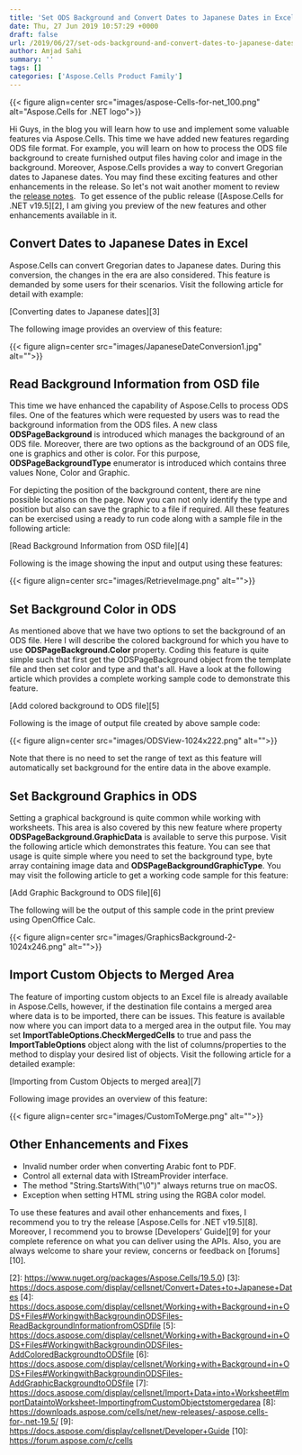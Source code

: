 ```yaml
---
title: 'Set ODS Background and Convert Dates to Japanese Dates in Excel using C#'
date: Thu, 27 Jun 2019 10:57:29 +0000
draft: false
url: /2019/06/27/set-ods-background-and-convert-dates-to-japanese-dates-using-aspose-cells-for-net-19-5/
author: Amjad Sahi
summary: ''
tags: []
categories: ['Aspose.Cells Product Family']
---
```




{{< figure align=center src="images/aspose-Cells-for-net_100.png" alt="Aspose.Cells for .NET logo">}}


Hi Guys, in the blog you will learn how to use and implement some valuable features via Aspose.Cells. This time we have added new features regarding ODS file format. For example, you will learn on how to process the ODS file background to create furnished output files having color and image in the background. Moreover, Aspose.Cells provides a way to convert Gregorian dates to Japanese dates. You may find these exciting features and other enhancements in the release. So let's not wait another moment to review the [release notes][1].  To get essence of the public release ([Aspose.Cells for .NET v19.5][2], I am giving you preview of the new features and other enhancements available in it.

## Convert Dates to Japanese Dates in Excel

Aspose.Cells can convert Gregorian dates to Japanese dates. During this conversion, the changes in the era are also considered. This feature is demanded by some users for their scenarios. Visit the following article for detail with example:

[Converting dates to Japanese dates][3]

The following image provides an overview of this feature:



{{< figure align=center src="images/JapaneseDateConversion1.jpg" alt="">}}


## Read Background Information from OSD file

This time we have enhanced the capability of Aspose.Cells to process ODS files. One of the features which were requested by users was to read the background information from the ODS files. A new class **ODSPageBackground** is introduced which manages the background of an ODS file. Moreover, there are two options as the background of an ODS file, one is graphics and other is color. For this purpose, **ODSPageBackgroundType** enumerator is introduced which contains three values None, Color and Graphic.

For depicting the position of the background content, there are nine possible locations on the page. [](https://apireference.aspose.com/java/cells/com.aspose.cells/ODSPageBackgroundGraphicPositionType)Now you can not only identify the type and position but also can save the graphic to a file if required. All these features can be exercised using a ready to run code along with a sample file in the following article:

[Read Background Information from OSD file][4]

Following is the image showing the input and output using these features:



{{< figure align=center src="images/RetrieveImage.png" alt="">}}


## Set Background Color in ODS

As mentioned above that we have two options to set the background of an ODS file. Here I will describe the colored background for which you have to use **ODSPageBackground.Color** property. Coding this feature is quite simple such that first get the ODSPageBackground object from the template file and then set color and type and that's all. Have a look at the following article which provides a complete working sample code to demonstrate this feature.

[Add colored background to ODS file][5]

Following is the image of output file created by above sample code:



{{< figure align=center src="images/ODSView-1024x222.png" alt="">}}
</li></ul></figure>

Note that there is no need to set the range of text as this feature will automatically set background for the entire data in the above example.  

## Set Background Graphics in ODS

Setting a graphical background is quite common while working with worksheets. This area is also covered by this new feature where property **ODSPageBackground.GraphicData** is available to serve this purpose. Visit the following article which demonstrates this feature. You can see that usage is quite simple where you need to set the background type, byte array containing image data and **ODSPageBackgroundGraphicType**. You may visit the following article to get a working code sample for this feature:

[Add Graphic Background to ODS file][6]

The following will be the output of this sample code in the print preview using OpenOffice Calc.



{{< figure align=center src="images/GraphicsBackground-2-1024x246.png" alt="">}}


## Import Custom Objects to Merged Area

The feature of importing custom objects to an Excel file is already available in Aspose.Cells, however, if the destination file contains a merged area where data is to be imported, there can be issues. This feature is available now where you can import data to a merged area in the output file. You may set **ImportTableOptions.CheckMergedCells** to true and pass the **ImportTableOptions** object along with the list of columns/properties to the method to display your desired list of objects. Visit the following article for a detailed example:

[Importing from Custom Objects to merged area][7]

Following image provides an overview of this feature:



{{< figure align=center src="images/CustomToMerge.png" alt="">}}


## Other Enhancements and Fixes

*   Invalid number order when converting Arabic font to PDF.
*   Control all external data with IStreamProvider interface.
*   The method "String.StartsWith("\\0")" always returns true on macOS.
*   Exception when setting HTML string using the RGBA color model.

To use these features and avail other enhancements and fixes, I recommend you to try the release [Aspose.Cells for .NET v19.5][8]. Moreover, I recommend you to browse [Developers’ Guide][9] for your complete reference on what you can deliver using the APIs. Also, you are always welcome to share your review, concerns or feedback on [forums][10].




[1]: https://docs.aspose.com/display/cellsnet/Aspose.Cells+for+.NET+19.5+Release+Notes
[2]: https://www.nuget.org/packages/Aspose.Cells/19.5.0)
[3]: https://docs.aspose.com/display/cellsnet/Convert+Dates+to+Japanese+Dates
[4]: https://docs.aspose.com/display/cellsnet/Working+with+Background+in+ODS+Files#WorkingwithBackgroundinODSFiles-ReadBackgroundInformationfromOSDfile
[5]: https://docs.aspose.com/display/cellsnet/Working+with+Background+in+ODS+Files#WorkingwithBackgroundinODSFiles-AddColoredBackgroundtoODSfile
[6]: https://docs.aspose.com/display/cellsnet/Working+with+Background+in+ODS+Files#WorkingwithBackgroundinODSFiles-AddGraphicBackgroundtoODSfile
[7]: https://docs.aspose.com/display/cellsnet/Import+Data+into+Worksheet#ImportDataintoWorksheet-ImportingfromCustomObjectstomergedarea
[8]: https://downloads.aspose.com/cells/net/new-releases/-aspose.cells-for-.net-19.5/
[9]: https://docs.aspose.com/display/cellsnet/Developer+Guide
[10]: https://forum.aspose.com/c/cells




